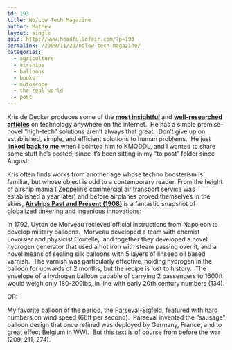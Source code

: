 ```yaml
---
id: 193
title: No/Low Tech Magazine
author: Mathew
layout: single
guid: http://www.headfullofair.com/?p=193
permalink: /2009/11/20/nolow-tech-magazine/
categories:
  - agriculture
  - airships
  - balloons
  - books
  - mutoscope
  - the real world
  - post
---
```

Kris de Decker produces some of the **[most insightful][1]** and **[well-researched articles][2]** on technology anywhere on the internet.  He has a simple premise- novel &#8220;high-tech&#8221; solutions aren&#8217;t always that great.  Don&#8217;t give up on established, simple, and efficient solutions to human problems.  He just **[linked back to me][3]** when I pointed him to KMODDL, and I wanted to share some stuff he&#8217;s posted, since it&#8217;s been sitting in my &#8220;to post&#8221; folder since August:

Kris often finds works from another age whose techno boosterism is familiar, but whose object is odd to a contemporary reader. From the height of airship mania ( Zeppelin&#8217;s commercial air transport service was established a year later) and before airplanes proved themselves in the skies, **[Airships Past and Present (1908)][4]** is a fantastic snapshot of globalized tinkering and ingenious innovations:

In 1792, Uyton de Morveau recieved official instructions from Napoleon to develop military balloons.  Morveau developed a team with chemist Lovoisier and physicist Coutelle,  and together they developed a novel hydrogen generator that used a hot iron with steam passing over it, and a novel means of sealing silk balloons with 5 layers of linseed oil based varnish.  The varnish was particularly effective, holding hydrogen in the balloon for upwards of 2 months, but the recipe is lost to history.  The envelope of a hydrogen balloon capable of carrying 2 passengers to 1600ft  would weigh only 180-200lbs, in line with early 20th century numbers (134).

OR:

My favorite balloon of the period, the Parseval-Sigfeld, featured with hard numbers on wind speed (66ft per second).  Parseval invented the &#8220;sausage&#8221; balloon design that once refined was deployed by Germany, France, and to great effect Belgium in WWI.  But this text is of course from before the war (209, 211, 274).

 [1]: http://www.lowtechmagazine.com/2008/10/led-light-cfl-b.html
 [2]: http://www.lowtechmagazine.com/2008/11/tiles-vaults.html
 [3]: http://www.notechmagazine.com/2009/11/kinematic-models.html
 [4]: http://www.notechmagazine.com/2009/06/airships-past-and-present-by-ahildebrandt-1908.html
